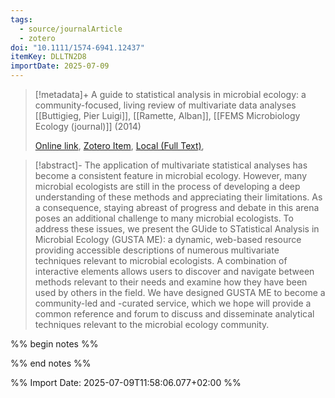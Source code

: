 ```yaml
---
tags:
  - source/journalArticle
  - zotero
doi: "10.1111/1574-6941.12437"
itemKey: DLLTN2D8
importDate: 2025-07-09
---
```

>[!metadata]+
> A guide to statistical analysis in microbial ecology: a community-focused, living review of multivariate data analyses
> [[Buttigieg, Pier Luigi]], [[Ramette, Alban]], 
> [[FEMS Microbiology Ecology (journal)]] (2014)
> 
> [Online link](https://doi.org/10.1111/1574-6941.12437), [Zotero Item](zotero://select/library/items/DLLTN2D8), [Local (Full Text)](file://C:/Users/aburg/Documents/references/zotero/storage/8NXXGHCN/Buttigieg2014_GuideStatistical.pdf), 

>[!abstract]-
>The application of multivariate statistical analyses has become a consistent feature in microbial ecology. However, many microbial ecologists are still in the process of developing a deep understanding of these methods and appreciating their limitations. As a consequence, staying abreast of progress and debate in this arena poses an additional challenge to many microbial ecologists. To address these issues, we present the GUide to STatistical Analysis in Microbial Ecology (GUSTA ME): a dynamic, web-based resource providing accessible descriptions of numerous multivariate techniques relevant to microbial ecologists. A combination of interactive elements allows users to discover and navigate between methods relevant to their needs and examine how they have been used by others in the field. We have designed GUSTA ME to become a community-led and -curated service, which we hope will provide a common reference and forum to discuss and disseminate analytical techniques relevant to the microbial ecology community.

%% begin notes %%

%% end notes %%

%% Import Date: 2025-07-09T11:58:06.077+02:00 %%
